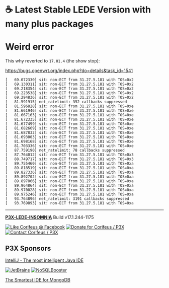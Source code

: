 [//]: #@corifeus-header

# ☕ Latest Stable LEDE Version with many plus packages

                        
[//]: #@corifeus-header:end

# Weird error
This why reverted to `17.01.4` (the show stop):

https://bugs.openwrt.org/index.php?do=details&task_id=1541  

```text
[   69.072330] sit: non-ECT from 31.27.5.181 with TOS=0x2
[   69.130311] sit: non-ECT from 31.27.5.181 with TOS=0x2
[   69.218354] sit: non-ECT from 31.27.5.181 with TOS=0x2
[   69.223538] sit: non-ECT from 31.27.5.181 with TOS=0x2
[   69.294836] sit: non-ECT from 31.27.5.181 with TOS=0x2
[   81.591915] net_ratelimit: 352 callbacks suppressed
[   81.596828] sit: non-ECT from 31.27.5.181 with TOS=0xe
[   81.661946] sit: non-ECT from 31.27.5.181 with TOS=0xe
[   81.667163] sit: non-ECT from 31.27.5.181 with TOS=0xe
[   81.672335] sit: non-ECT from 31.27.5.181 with TOS=0xe
[   81.677499] sit: non-ECT from 31.27.5.181 with TOS=0xe
[   81.682669] sit: non-ECT from 31.27.5.181 with TOS=0xe
[   81.687832] sit: non-ECT from 31.27.5.181 with TOS=0xe
[   81.693003] sit: non-ECT from 31.27.5.181 with TOS=0xe
[   81.698168] sit: non-ECT from 31.27.5.181 with TOS=0xe
[   81.703336] sit: non-ECT from 31.27.5.181 with TOS=0xe
[   87.759190] net_ratelimit: 78 callbacks suppressed
[   87.764012] sit: non-ECT from 31.27.5.181 with TOS=0x3
[   88.749717] sit: non-ECT from 31.27.5.181 with TOS=0x3
[   89.755460] sit: non-ECT from 31.27.5.181 with TOS=0xa
[   89.818519] sit: non-ECT from 31.27.5.181 with TOS=0xa
[   89.827336] sit: non-ECT from 31.27.5.181 with TOS=0xa
[   89.892702] sit: non-ECT from 31.27.5.181 with TOS=0xa
[   89.897866] sit: non-ECT from 31.27.5.181 with TOS=0xa
[   89.964864] sit: non-ECT from 31.27.5.181 with TOS=0xa
[   89.970028] sit: non-ECT from 31.27.5.181 with TOS=0xa
[   89.975246] sit: non-ECT from 31.27.5.181 with TOS=0xa
[   93.764896] net_ratelimit: 3191 callbacks suppressed
[   93.769893] sit: non-ECT from 31.27.5.181 with TOS=0xa
```
[//]: #@corifeus-footer

---

[**P3X-LEDE-INSOMNIA**](https://pages.corifeus.com/lede-insomnia) Build v17.1.244-1175 

[![Like Corifeus @ Facebook](https://img.shields.io/badge/LIKE-Corifeus-3b5998.svg)](https://www.facebook.com/corifeus.software) [![Donate for Corifeus / P3X](https://img.shields.io/badge/Donate-Corifeus-003087.svg)](https://www.paypal.com/cgi-bin/webscr?cmd=_s-xclick&hosted_button_id=QZVM4V6HVZJW6)  [![Contact Corifeus / P3X](https://img.shields.io/badge/Contact-P3X-ff9900.svg)](https://www.patrikx3.com/en/front/contact) 


## P3X Sponsors

[IntelliJ - The most intelligent Java IDE](https://www.jetbrains.com)
  
[![JetBrains](https://cdn.corifeus.com/assets/svg/jetbrains-logo.svg)](https://www.jetbrains.com/) [![NoSQLBooster](https://cdn.corifeus.com/assets/png/nosqlbooster-70x70.png)](https://www.nosqlbooster.com/)

[The Smartest IDE for MongoDB](https://www.nosqlbooster.com)
  
  
 

[//]: #@corifeus-footer:end